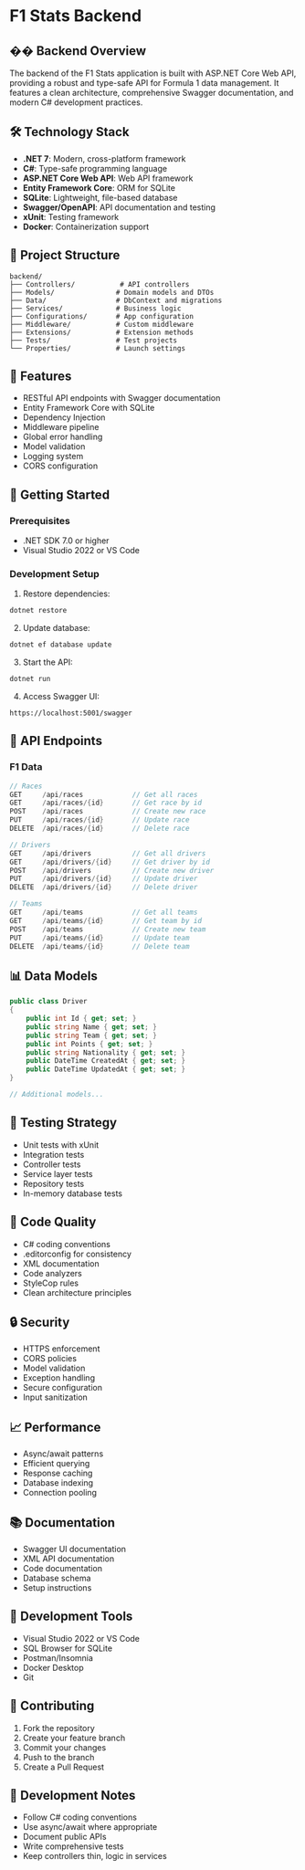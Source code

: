 # F1 Stats Backend

## ��️ Backend Overview

The backend of the F1 Stats application is built with ASP.NET Core Web API, providing a robust and type-safe API for Formula 1 data management. It features a clean architecture, comprehensive Swagger documentation, and modern C# development practices.

## 🛠️ Technology Stack

- **.NET 7**: Modern, cross-platform framework
- **C#**: Type-safe programming language
- **ASP.NET Core Web API**: Web API framework
- **Entity Framework Core**: ORM for SQLite
- **SQLite**: Lightweight, file-based database
- **Swagger/OpenAPI**: API documentation and testing
- **xUnit**: Testing framework
- **Docker**: Containerization support

## 📁 Project Structure

```
backend/
├── Controllers/           # API controllers
├── Models/               # Domain models and DTOs
├── Data/                 # DbContext and migrations
├── Services/             # Business logic
├── Configurations/       # App configuration
├── Middleware/           # Custom middleware
├── Extensions/           # Extension methods
├── Tests/                # Test projects
└── Properties/           # Launch settings
```

## 🎯 Features

- RESTful API endpoints with Swagger documentation
- Entity Framework Core with SQLite
- Dependency Injection
- Middleware pipeline
- Global error handling
- Model validation
- Logging system
- CORS configuration

## 🚀 Getting Started

### Prerequisites

- .NET SDK 7.0 or higher
- Visual Studio 2022 or VS Code

### Development Setup

1. Restore dependencies:

```bash
dotnet restore
```

2. Update database:

```bash
dotnet ef database update
```

3. Start the API:

```bash
dotnet run
```

4. Access Swagger UI:

```
https://localhost:5001/swagger
```

## 📡 API Endpoints

### F1 Data

```csharp
// Races
GET     /api/races            // Get all races
GET     /api/races/{id}       // Get race by id
POST    /api/races            // Create new race
PUT     /api/races/{id}       // Update race
DELETE  /api/races/{id}       // Delete race

// Drivers
GET     /api/drivers          // Get all drivers
GET     /api/drivers/{id}     // Get driver by id
POST    /api/drivers          // Create new driver
PUT     /api/drivers/{id}     // Update driver
DELETE  /api/drivers/{id}     // Delete driver

// Teams
GET     /api/teams            // Get all teams
GET     /api/teams/{id}       // Get team by id
POST    /api/teams            // Create new team
PUT     /api/teams/{id}       // Update team
DELETE  /api/teams/{id}       // Delete team
```

## 📊 Data Models

```csharp
public class Driver
{
    public int Id { get; set; }
    public string Name { get; set; }
    public string Team { get; set; }
    public int Points { get; set; }
    public string Nationality { get; set; }
    public DateTime CreatedAt { get; set; }
    public DateTime UpdatedAt { get; set; }
}

// Additional models...
```

## 🧪 Testing Strategy

- Unit tests with xUnit
- Integration tests
- Controller tests
- Service layer tests
- Repository tests
- In-memory database tests

## 📝 Code Quality

- C# coding conventions
- .editorconfig for consistency
- XML documentation
- Code analyzers
- StyleCop rules
- Clean architecture principles

## 🔒 Security

- HTTPS enforcement
- CORS policies
- Model validation
- Exception handling
- Secure configuration
- Input sanitization

## 📈 Performance

- Async/await patterns
- Efficient querying
- Response caching
- Database indexing
- Connection pooling

## 📚 Documentation

- Swagger UI documentation
- XML API documentation
- Code documentation
- Database schema
- Setup instructions

## 🔧 Development Tools

- Visual Studio 2022 or VS Code
- SQL Browser for SQLite
- Postman/Insomnia
- Docker Desktop
- Git

## 👥 Contributing

1. Fork the repository
2. Create your feature branch
3. Commit your changes
4. Push to the branch
5. Create a Pull Request

## 📝 Development Notes

- Follow C# coding conventions
- Use async/await where appropriate
- Document public APIs
- Write comprehensive tests
- Keep controllers thin, logic in services
